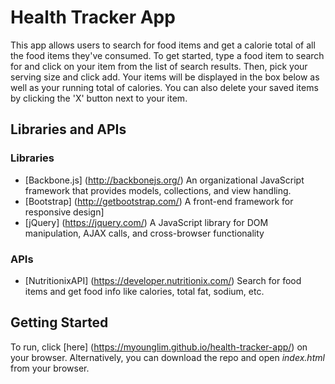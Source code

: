 # Health Tracker App

This app allows users to search for food items and get a calorie total of all the food items they've consumed. To get started, type a food item to search for and click on your item from the list of search results. Then, pick your serving size and click add. Your items will be displayed in the box below as well as your running total of calories. You can also delete your saved items by clicking the 'X' button next to your item.

## Libraries and APIs

### Libraries
* [Backbone.js] (http://backbonejs.org/) An organizational JavaScript framework that provides models, collections, and view handling.
* [Bootstrap] (http://getbootstrap.com/) A front-end framework for responsive design]
* [jQuery] (https://jquery.com/) A JavaScript library for DOM manipulation, AJAX calls, and cross-browser functionality

### APIs
* [NutritionixAPI] (https://developer.nutritionix.com/) Search for food items and get food info like calories, total fat, sodium, etc.

## Getting Started

To run, click [here] (https://myounglim.github.io/health-tracker-app/) on your browser. Alternatively, you can download the repo and open _index.html_ from your browser.
